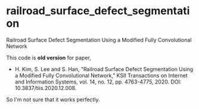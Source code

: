 # railroad_surface_defect_segmentation
Railroad Surface Defect Segmentation Using a Modified Fully Convolutional Network

This code is **old version** for paper, 
- H. Kim, S. Lee and S. Han, "Railroad Surface Defect Segmentation Using a Modified Fully Convolutional Network," KSII Transactions on Internet and Information Systems, vol. 14, no. 12, pp. 4763-4775, 2020. DOI: 10.3837/tiis.2020.12.008.

So I'm not sure that it works perfectly.
